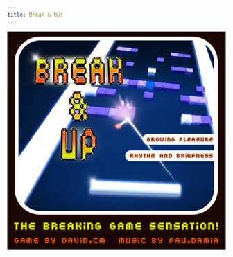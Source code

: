 ```yaml
---
title: Break & Up!
---
```


<title>Break &amp; Up!</title>
<meta name="twitter:card" content="summary" />
<meta name="twitter:site" content="@tmdchi" />
<meta name="og:title" content="Break &amp; Up!" />
<meta name="og:url" content="www.david.cm/breakandup" />
<meta name="og:description" content="The breaking game sensation!" />
<meta name="description" content="The breaking game sensation!" />
<meta name="og:image" content="http://www.david.cm/landing/breakandup/images/breakandup_boxart_small.jpg" />
<meta property="og:type" content="article" />
<meta http-equiv="refresh" content="1; url=http://www.david.cm/landing/breakandup" />

![Break & Up!](/landing/breakandup/images/breakandup_boxart.png)
